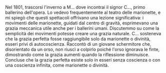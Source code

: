 Nel 1801, trascorsi l'inverno a M... dove incontrai il signor C..., primo ballerino dell'opera. Lo vedevo frequentemente al teatro delle marionette, e mi spiegò che questi spettacoli offrivano una lezione significativa: i movimenti delle marionette, guidati dal centro di gravità, esprimevano una grazia meccanica utile anche per i ballerini umani. Discutemmo su come la semplicità dei movimenti potesse creare una grazia naturale. C... sosteneva che la grazia perfetta fosse raggiungibile solo da marionette o divinità, esseri privi di autocoscienza. Raccontò di un giovane schermitore che, disorientato da un orso, non riuscì a colpirlo poiché l'orso ignorava le finte, dimostrando come la grazia aumenti quando la riflessione diminuisce. Concluse che la grazia perfetta esiste solo in esseri senza coscienza o con una coscienza infinita, come marionette o divinità.